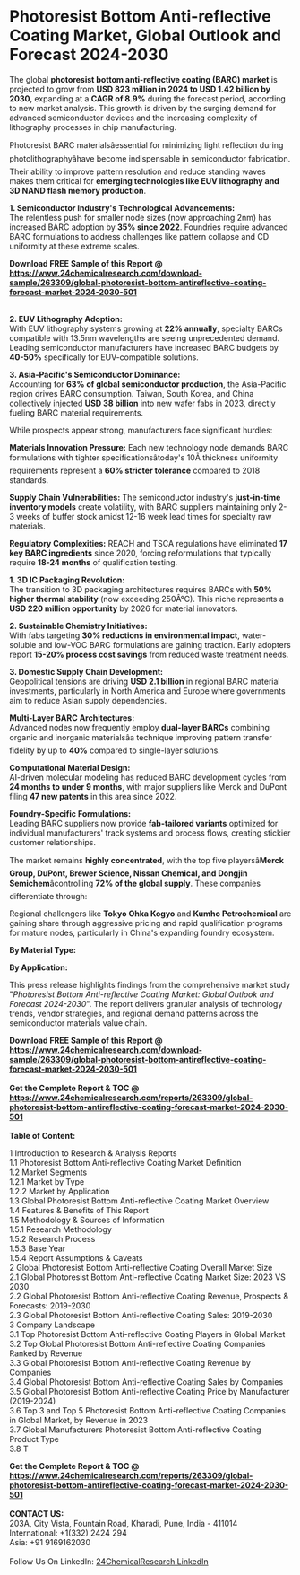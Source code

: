 <h1>Photoresist Bottom Anti-reflective Coating Market, Global Outlook and Forecast 2024-2030</h1><p>The global <strong>photoresist bottom anti-reflective coating (BARC) market</strong> is projected to grow from <strong>USD 823 million in 2024 to USD 1.42 billion by 2030</strong>, expanding at a <strong>CAGR of 8.9%</strong> during the forecast period, according to new market analysis. This growth is driven by the surging demand for advanced semiconductor devices and the increasing complexity of lithography processes in chip manufacturing.</p><p>Photoresist BARC materialsâessential for minimizing light reflection during photolithographyâhave become indispensable in semiconductor fabrication. Their ability to improve pattern resolution and reduce standing waves makes them critical for <strong>emerging technologies like EUV lithography and 3D NAND flash memory production</strong>.</p><p><strong>1. Semiconductor Industry's Technological Advancements:</strong><br>
The relentless push for smaller node sizes (now approaching 2nm) has increased BARC adoption by <strong>35% since 2022</strong>. Foundries require advanced BARC formulations to address challenges like pattern collapse and CD uniformity at these extreme scales.</p><div><b>Download FREE Sample of this Report @ 
            <a href="https://www.24chemicalresearch.com/download-sample/263309/global-photoresist-bottom-antireflective-coating-forecast-market-2024-2030-501">
            https://www.24chemicalresearch.com/download-sample/263309/global-photoresist-bottom-antireflective-coating-forecast-market-2024-2030-501</a></b></div><br><p><strong>2. EUV Lithography Adoption:</strong><br>
With EUV lithography systems growing at <strong>22% annually</strong>, specialty BARCs compatible with 13.5nm wavelengths are seeing unprecedented demand. Leading semiconductor manufacturers have increased BARC budgets by <strong>40-50%</strong> specifically for EUV-compatible solutions.</p><p><strong>3. Asia-Pacific's Semiconductor Dominance:</strong><br>
Accounting for <strong>63% of global semiconductor production</strong>, the Asia-Pacific region drives BARC consumption. Taiwan, South Korea, and China collectively injected <strong>USD 38 billion</strong> into new wafer fabs in 2023, directly fueling BARC material requirements.</p><p>While prospects appear strong, manufacturers face significant hurdles:</p><p><strong>Materials Innovation Pressure:</strong> Each new technology node demands BARC formulations with tighter specificationsâtoday's 10Ã thickness uniformity requirements represent a <strong>60% stricter tolerance</strong> compared to 2018 standards.</p><p><strong>Supply Chain Vulnerabilities:</strong> The semiconductor industry's <strong>just-in-time inventory models</strong> create volatility, with BARC suppliers maintaining only 2-3 weeks of buffer stock amidst 12-16 week lead times for specialty raw materials.</p><p><strong>Regulatory Complexities:</strong> REACH and TSCA regulations have eliminated <strong>17 key BARC ingredients</strong> since 2020, forcing reformulations that typically require <strong>18-24 months</strong> of qualification testing.</p><p><strong>1. 3D IC Packaging Revolution:</strong><br>
The transition to 3D packaging architectures requires BARCs with <strong>50% higher thermal stability</strong> (now exceeding 250Â°C). This niche represents a <strong>USD 220 million opportunity</strong> by 2026 for material innovators.</p><p><strong>2. Sustainable Chemistry Initiatives:</strong><br>
With fabs targeting <strong>30% reductions in environmental impact</strong>, water-soluble and low-VOC BARC formulations are gaining traction. Early adopters report <strong>15-20% process cost savings</strong> from reduced waste treatment needs.</p><p><strong>3. Domestic Supply Chain Development:</strong><br>
Geopolitical tensions are driving <strong>USD 2.1 billion</strong> in regional BARC material investments, particularly in North America and Europe where governments aim to reduce Asian supply dependencies.</p><p><strong>Multi-Layer BARC Architectures:</strong><br>
    Advanced nodes now frequently employ <strong>dual-layer BARCs</strong> combining organic and inorganic materialsâa technique improving pattern transfer fidelity by up to <strong>40%</strong> compared to single-layer solutions.</p><p><strong>Computational Material Design:</strong><br>
    AI-driven molecular modeling has reduced BARC development cycles from <strong>24 months to under 9 months</strong>, with major suppliers like Merck and DuPont filing <strong>47 new patents</strong> in this area since 2022.</p><p><strong>Foundry-Specific Formulations:</strong><br>
    Leading BARC suppliers now provide <strong>fab-tailored variants</strong> optimized for individual manufacturers' track systems and process flows, creating stickier customer relationships.</p><p>The market remains <strong>highly concentrated</strong>, with the top five playersâ<strong>Merck Group, DuPont, Brewer Science, Nissan Chemical, and Dongjin Semichem</strong>âcontrolling <strong>72% of the global supply</strong>. These companies differentiate through:</p><p>Regional challengers like <strong>Tokyo Ohka Kogyo</strong> and <strong>Kumho Petrochemical</strong> are gaining share through aggressive pricing and rapid qualification programs for mature nodes, particularly in China's expanding foundry ecosystem.</p><p><strong>By Material Type:</strong></p><p><strong>By Application:</strong></p><p>This press release highlights findings from the comprehensive market study "<em>Photoresist Bottom Anti-reflective Coating Market: Global Outlook and Forecast 2024-2030</em>". The report delivers granular analysis of technology trends, vendor strategies, and regional demand patterns across the semiconductor materials value chain.</p><div><b>Download FREE Sample of this Report @ 
            <a href="https://www.24chemicalresearch.com/download-sample/263309/global-photoresist-bottom-antireflective-coating-forecast-market-2024-2030-501">
            https://www.24chemicalresearch.com/download-sample/263309/global-photoresist-bottom-antireflective-coating-forecast-market-2024-2030-501</a></b></div><br><div><b>Get the Complete Report & TOC @ 
            <a href="https://www.24chemicalresearch.com/reports/263309/global-photoresist-bottom-antireflective-coating-forecast-market-2024-2030-501">
            https://www.24chemicalresearch.com/reports/263309/global-photoresist-bottom-antireflective-coating-forecast-market-2024-2030-501</a></b></div><br>
            <b>Table of Content:</b><p>1 Introduction to Research & Analysis Reports<br />
    1.1 Photoresist Bottom Anti-reflective Coating Market Definition<br />
    1.2 Market Segments<br />
        1.2.1 Market by Type<br />
        1.2.2 Market by Application<br />
    1.3 Global Photoresist Bottom Anti-reflective Coating Market Overview<br />
    1.4 Features & Benefits of This Report<br />
    1.5 Methodology & Sources of Information<br />
        1.5.1 Research Methodology<br />
        1.5.2 Research Process<br />
        1.5.3 Base Year<br />
        1.5.4 Report Assumptions & Caveats<br />
2 Global Photoresist Bottom Anti-reflective Coating Overall Market Size<br />
    2.1 Global Photoresist Bottom Anti-reflective Coating Market Size: 2023 VS 2030<br />
    2.2 Global Photoresist Bottom Anti-reflective Coating Revenue, Prospects & Forecasts: 2019-2030<br />
    2.3 Global Photoresist Bottom Anti-reflective Coating Sales: 2019-2030<br />
3 Company Landscape<br />
    3.1 Top Photoresist Bottom Anti-reflective Coating Players in Global Market<br />
    3.2 Top Global Photoresist Bottom Anti-reflective Coating Companies Ranked by Revenue<br />
    3.3 Global Photoresist Bottom Anti-reflective Coating Revenue by Companies<br />
    3.4 Global Photoresist Bottom Anti-reflective Coating Sales by Companies<br />
    3.5 Global Photoresist Bottom Anti-reflective Coating Price by Manufacturer (2019-2024)<br />
    3.6 Top 3 and Top 5 Photoresist Bottom Anti-reflective Coating Companies in Global Market, by Revenue in 2023<br />
    3.7 Global Manufacturers Photoresist Bottom Anti-reflective Coating Product Type<br />
    3.8 T</p><div><b>Get the Complete Report & TOC @ 
            <a href="https://www.24chemicalresearch.com/reports/263309/global-photoresist-bottom-antireflective-coating-forecast-market-2024-2030-501">
            https://www.24chemicalresearch.com/reports/263309/global-photoresist-bottom-antireflective-coating-forecast-market-2024-2030-501</a></b></div><br><b>CONTACT US:</b><br>
            203A, City Vista, Fountain Road, Kharadi, Pune, India - 411014<br>
            International: +1(332) 2424 294<br>
            Asia: +91 9169162030 <br><br>
            Follow Us On LinkedIn: <a href="https://www.linkedin.com/company/24chemicalresearch/">24ChemicalResearch LinkedIn</a>